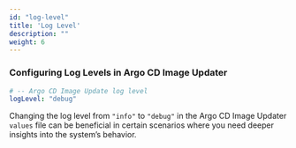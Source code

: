 ```yaml
---
id: "log-level"
title: 'Log Level'
description: ""
weight: 6
---
```


### Configuring Log Levels in Argo CD Image Updater

```yaml
# -- Argo CD Image Update log level
logLevel: "debug"
```

Changing the log level from `"info"` to `"debug"` in the Argo CD Image Updater `values` file can be beneficial in certain scenarios where you need deeper insights into the system’s behavior.
